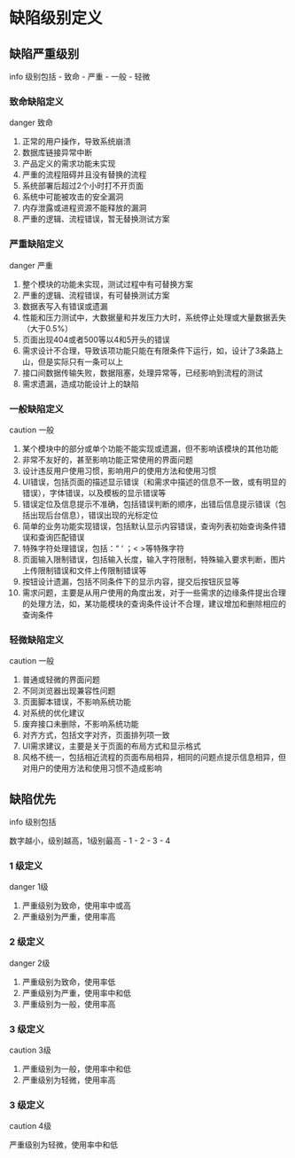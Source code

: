 # 缺陷级别定义

## 缺陷严重级别

info 级别包括 - 致命 - 严重 - 一般 - 轻微

### 致命缺陷定义

danger 致命

1. 正常的用户操作，导致系统崩溃
2. 数据库链接异常中断
3. 产品定义的需求功能未实现
4. 严重的流程阻碍并且没有替换的流程
5. 系统部署后超过2个小时打不开页面
6. 系统中可能被攻击的安全漏洞
7. 内存泄露或进程资源不能释放的漏洞
8. 严重的逻辑、流程错误，暂无替换测试方案

### 严重缺陷定义

danger 严重

1. 整个模块的功能未实现，测试过程中有可替换方案
2. 严重的逻辑、流程错误，有可替换测试方案
3. 数据表写入有错误或遗漏
4. 性能和压力测试中，大数据量和并发压力大时，系统停止处理或大量数据丢失（大于0.5%）
5. 页面出现404或者500等以4和5开头的错误
6. 需求设计不合理，导致该项功能只能在有限条件下运行，如，设计了3条路上山，但是实际只有一条可以上
7. 接口间数据传输失败，数据阻塞，处理异常等，已经影响到流程的测试
8. 需求遗漏，造成功能设计上的缺陷

### 一般缺陷定义

caution 一般

1. 某个模块中的部分或单个功能不能实现或遗漏，但不影响该模块的其他功能
2. 非常不友好的，甚至影响功能正常使用的界面问题
3. 设计违反用户使用习惯，影响用户的使用方法和使用习惯
4. UI错误，包括页面的描述显示错误（和需求中描述的信息不一致，或有明显的错误），字体错误，以及模板的显示错误等
5. 错误定位及信息提示不准确，包括错误判断的顺序，出错后信息提示错误（包括出现后台信息），错误出现的光标定位
6. 简单的业务功能实现错误，包括默认显示内容错误，查询列表初始查询条件错误和查询匹配错误
7. 特殊字符处理错误，包括：“ ‘ ；< >等特殊字符
8. 页面输入限制错误，包括输入长度，输入字符限制，特殊输入要求判断，图片上传限制错误和文件上传限制错误等
9. 按钮设计遗漏，包括不同条件下的显示内容，提交后按钮灰显等
10. 需求问题，主要是从用户使用的角度出发，对于一些需求的边缘条件提出合理的处理方法，如，某功能模块的查询条件设计不合理，建议增加和删除相应的查询条件

### 轻微缺陷定义

caution 一般

1. 普通或轻微的界面问题
2. 不同浏览器出现兼容性问题
3. 页面脚本错误，不影响系统功能
4. 对系统的优化建议
5. 废弃接口未删除，不影响系统功能
6. 对齐方式，包括文字对齐，页面排列项一致
7. UI需求建议，主要是关于页面的布局方式和显示格式
8. 风格不统一，包括相近流程的页面布局相异，相同的问题点提示信息相异，但对用户的使用方法和使用习惯不造成影响

## 缺陷优先

info 级别包括

数字越小，级别越高，1级别最高 - 1 - 2 - 3 - 4

### 1 级定义

danger 1级

1. 严重级别为致命，使用率中或高
2. 严重级别为严重，使用率高

### 2 级定义

danger 2级

1. 严重级别为致命，使用率低
2. 严重级别为严重，使用率中和低
3. 严重级别为一般，使用率高

### 3 级定义

caution 3级

1. 严重级别为一般，使用率中和低
2. 严重级别为轻微，使用率高

### 3 级定义

caution 4级

严重级别为轻微，使用率中和低
